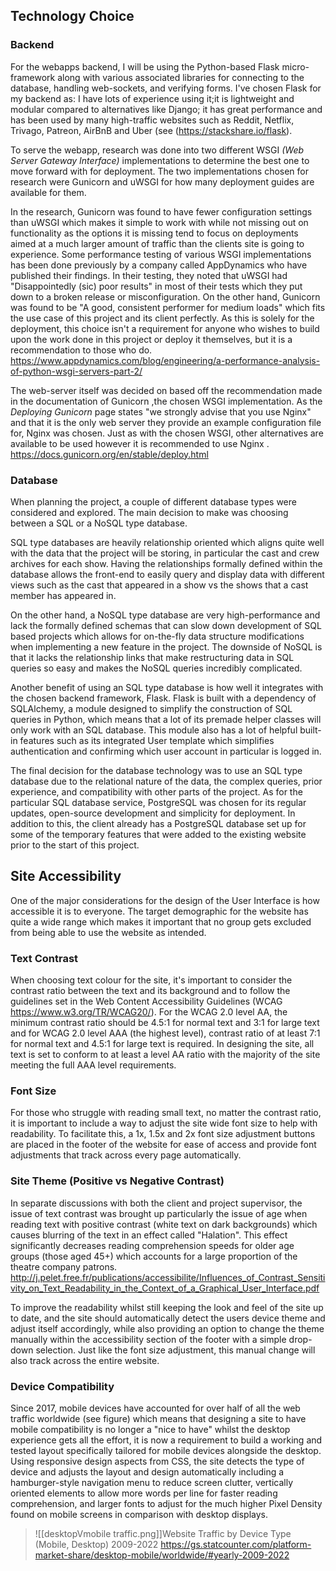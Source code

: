 
## Technology Choice
### Backend
For the webapps backend, I will be using the Python-based Flask micro-framework 
along with various associated libraries for connecting to the database, 
handling web-sockets, and verifying forms. I've chosen Flask for my backend as: 
I have lots of experience using it;it is lightweight and modular compared to 
alternatives like Django; it has great performance and has been used by many 
high-traffic websites such as Reddit, Netflix, Trivago, Patreon, AirBnB and 
Uber (see (https://stackshare.io/flask).

To serve the webapp, research was done into two different WSGI _(Web Server Gateway Interface)_ implementations to determine the best one to move forward with for deployment. The two implementations chosen for research were Gunicorn and uWSGI for how many deployment guides are available for them. 

In the research, Gunicorn was found to have fewer configuration settings than uWSGI which makes it simple to work with while not missing out on functionality as the options it is missing tend to focus on deployments aimed at a much larger amount of traffic than the clients site is going to experience. Some performance testing of various WSGI implementations has been done previously by a company called AppDynamics who have published their findings. In their testing, they noted that uWSGI had "Disappointedly (sic) poor results" in most of their tests which they put down to a broken release or misconfiguration. On the other hand, Gunicorn was found to be "A good, consistent performer for medium loads" which fits the use case of this project and its client perfectly. As this is solely for the deployment, this choice isn't a requirement for anyone who wishes to build upon the work done in this project or deploy it themselves, but it is a recommendation to those who do.
https://www.appdynamics.com/blog/engineering/a-performance-analysis-of-python-wsgi-servers-part-2/

The web-server itself was decided on based off the recommendation made in the documentation of Gunicorn ,the chosen WSGI implementation. As the _Deploying Gunicorn_ page states  "we strongly advise that you use Nginx" and that it is the only web server they provide an example configuration file for, Nginx was chosen. Just as with the chosen WSGI, other alternatives are available to be used however it is recommended to use Nginx .
https://docs.gunicorn.org/en/stable/deploy.html


### Database
When planning the project, a couple of different database types were considered and explored. 
The main decision to make was choosing between a SQL or a NoSQL type database.

SQL type databases are heavily relationship oriented which aligns quite well with the data that the project will be storing, in particular the cast and crew archives for each show. Having the relationships formally defined within the database allows the front-end to easily query and display data with different views such as the cast that appeared in a show vs the shows that a cast member has appeared in.

On the other hand, a NoSQL type database are very high-performance and lack the formally defined schemas that can slow down development of SQL based projects which allows for on-the-fly data structure modifications when implementing a new feature in the project. The downside of NoSQL is that it lacks the relationship links that make restructuring data in SQL queries so easy and makes the NoSQL queries incredibly complicated. 

Another benefit of using an SQL type database is how well it integrates with the chosen backend framework, Flask. Flask is built with a dependency of SQLAlchemy, a module designed to simplify the construction of SQL queries in Python, which means that a lot of its premade helper classes will only work with an SQL database. This module also has a lot of helpful built-in features such as its integrated User template which simplifies authentication and confirming which user account in particular is logged in.

The final decision for the database technology was to use an SQL type database due to the relational nature of the data, the complex queries, prior experience, and compatibility with other parts of the project. As for the particular SQL database service, PostgreSQL was chosen for its regular updates, open-source development and simplicity for deployment. In addition to this, the client already has a PostgreSQL database set up for some of the temporary features that were added to the existing website prior to the start of this project.

## Site Accessibility
One of the major considerations for the design of the User Interface is how accessible it is to everyone. The target demographic for the website has quite a wide range which makes it important that no group gets excluded from being able to use the website as intended. 

### Text Contrast

When choosing text colour for the site, it's important to consider the contrast ratio between the text and its background and to follow the guidelines set in the Web Content Accessibility Guidelines (WCAG https://www.w3.org/TR/WCAG20/). For the WCAG 2.0 level AA, the minimum contrast ratio should be 4.5:1 for normal text and 3:1 for large text and for WCAG 2.0 level AAA (the highest level), contrast ratio of at least 7:1 for normal text and 4.5:1 for large text is required. In designing the site, all text is set to conform to at least a level AA ratio with the majority of the site meeting the full AAA level requirements. 

### Font Size

For those who struggle with reading small text, no matter the contrast ratio, it is important to include a way to adjust the site wide font size to help with readability. To facilitate this, a 1x, 1.5x and 2x font size adjustment buttons are placed in the footer of the website for ease of access and provide font adjustments that track across every page automatically.

### Site Theme (Positive vs Negative Contrast)

In separate discussions with both the client and project supervisor, the issue of text contrast was brought up particularly the issue of age when reading text with positive contrast (white text on dark backgrounds) which causes blurring of the text in an effect called "Halation".  This effect significantly decreases reading comprehension speeds for older age groups (those aged 45+) which accounts for a large proportion of the theatre company patrons. 
http://j.pelet.free.fr/publications/accessibilite/Influences_of_Contrast_Sensitivity_on_Text_Readability_in_the_Context_of_a_Graphical_User_Interface.pdf

To improve the readability whilst still keeping the look and feel of the site up to date, and the site should automatically detect the users device theme and adjust itself accordingly, while also providing an option to change the theme manually within the accessibility section of the footer with a simple drop-down selection. Just like the font size adjustment, this manual change will also track across the entire website.


### Device Compatibility 
Since 2017, mobile devices have accounted for over half of all the web traffic worldwide (see figure) which means that designing a site to have mobile compatibility is no longer a "nice to have" whilst the desktop experience gets all the effort, it is now a requirement to build a working and tested layout specifically tailored for mobile devices alongside the desktop. Using responsive design aspects from CSS, the site detects the type of device and adjusts the layout and design automatically including a hamburger-style navigation menu to reduce screen clutter, vertically oriented elements to allow more words per line for faster reading comprehension, and larger fonts to adjust for the much higher Pixel Density found on mobile screens in comparison with desktop displays.

> ![[desktopVmobile traffic.png]]Website Traffic by Device Type (Mobile, Desktop) 2009-2022 https://gs.statcounter.com/platform-market-share/desktop-mobile/worldwide/#yearly-2009-2022